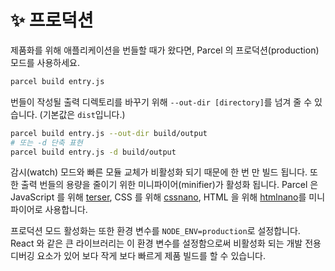 # ✨ 프로덕션

제품화를 위해 애플리케이션을 번들할 때가 왔다면, Parcel 의 프로덕션(production) 모드를 사용하세요.

```bash
parcel build entry.js
```

번들이 작성될 출력 디렉토리를 바꾸기 위해 `--out-dir [directory]`를 넘겨 줄 수 있습니다. (기본값은 `dist`입니다.)

```bash
parcel build entry.js --out-dir build/output
# 또는 -d 단축 표현
parcel build entry.js -d build/output
```

감시(watch) 모드와 빠른 모듈 교체가 비활성화 되기 때문에 한 번 만 빌드 됩니다. 또한 출력 번들의 용량을 줄이기 위한 미니파이어(minifier)가 활성화 됩니다. Parcel 은 JavaScript 를 위해 [terser](https://github.com/fabiosantoscode/terser), CSS 를 위해 [cssnano](http://cssnano.co), HTML 을 위해 [htmlnano](https://github.com/posthtml/htmlnano)를 미니파이어로 사용합니다.

프로덕션 모드 활성화는 또한 환경 변수를 `NODE_ENV=production`로 설정합니다. React 와 같은 큰 라이브러리는 이 환경 변수를 설정함으로써 비활성화 되는 개발 전용 디버깅 요소가 있어 보다 작게 보다 빠르게 제품 빌드를 할 수 있습니다.
